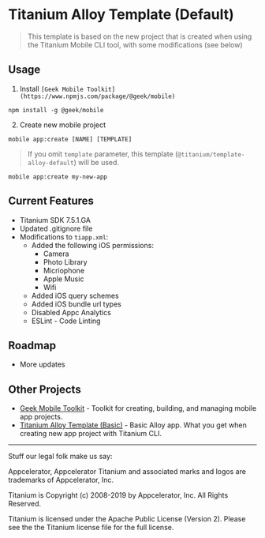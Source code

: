 # Titanium Alloy Template (Default)

> This template is based on the new project that is created when using the Titanium Mobile CLI tool, with some modifications (see below)

## Usage

1. Install `[Geek Mobile Toolkit](https://www.npmjs.com/package/@geek/mobile)`

```
npm install -g @geek/mobile
```

2. Create new mobile project

```
mobile app:create [NAME] [TEMPLATE]
```

> If you omit `template` parameter, this template (`@titanium/template-alloy-default`) will be used.

```
mobile app:create my-new-app
```


## Current Features

* Titanium SDK 7.5.1.GA
* Updated .gitignore file
* Modifications to `tiapp.xml`:
  * Added the following iOS permissions:
    * Camera
    * Photo Library
    * Micriophone
    * Apple Music
    * Wifi
  * Added iOS query schemes
  * Added iOS bundle url types
  * Disabled Appc Analytics
  * ESLint - Code Linting
  

## Roadmap

  * More updates

## Other Projects

* [Geek Mobile Toolkit](https://www.npmjs.com/package/@geek/mobile) - Toolkit for creating, building, and managing mobile app projects.
* [Titanium Alloy Template (Basic)](https://www.npmjs.com/package/@titanium/template-alloy-basic) - Basic Alloy app.  What you get when creating new app project with Titanium CLI.

----------------------------------
Stuff our legal folk make us say:

Appcelerator, Appcelerator Titanium and associated marks and logos are 
trademarks of Appcelerator, Inc. 

Titanium is Copyright (c) 2008-2019 by Appcelerator, Inc. All Rights Reserved.

Titanium is licensed under the Apache Public License (Version 2). Please
see the the Titanium license file for the full license.

